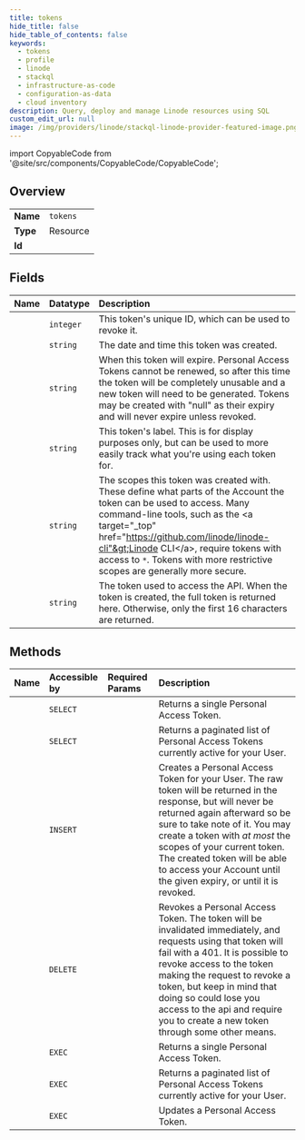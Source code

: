 ```yaml
---
title: tokens
hide_title: false
hide_table_of_contents: false
keywords:
  - tokens
  - profile
  - linode    
  - stackql
  - infrastructure-as-code
  - configuration-as-data
  - cloud inventory
description: Query, deploy and manage Linode resources using SQL
custom_edit_url: null
image: /img/providers/linode/stackql-linode-provider-featured-image.png
---
```


import CopyableCode from '@site/src/components/CopyableCode/CopyableCode';




## Overview
<table><tbody>
<tr><td><b>Name</b></td><td><code>tokens</code></td></tr>
<tr><td><b>Type</b></td><td>Resource</td></tr>
<tr><td><b>Id</b></td><td><CopyableCode code="linode.profile.tokens" /></td></tr>
</tbody></table>

## Fields
| Name | Datatype | Description |
|:-----|:---------|:------------|
| <CopyableCode code="id" /> | `integer` | This token's unique ID, which can be used to revoke it.<br /> |
| <CopyableCode code="created" /> | `string` | The date and time this token was created.<br /> |
| <CopyableCode code="expiry" /> | `string` | When this token will expire.  Personal Access Tokens cannot be renewed, so after this time the token will be completely unusable and a new token will need to be generated.  Tokens may be created with "null" as their expiry and will never expire unless revoked.<br /> |
| <CopyableCode code="label" /> | `string` | This token's label.  This is for display purposes only, but can be used to more easily track what you're using each token for.<br /> |
| <CopyableCode code="scopes" /> | `string` | The scopes this token was created with. These define what parts of the Account the token can be used to access. Many command-line tools, such as the &lt;a target="_top" href="https://github.com/linode/linode-cli"&gt;Linode CLI&lt;/a&gt;, require tokens with access to `*`. Tokens with more restrictive scopes are generally more secure.<br /> |
| <CopyableCode code="token" /> | `string` | The token used to access the API.  When the token is created, the full token is returned here.  Otherwise, only the first 16 characters are returned.<br /> |
## Methods
| Name | Accessible by | Required Params | Description |
|:-----|:--------------|:----------------|:------------|
| <CopyableCode code="getPersonalAccessToken" /> | `SELECT` | <CopyableCode code="tokenId" /> | Returns a single Personal Access Token.<br /> |
| <CopyableCode code="getPersonalAccessTokens" /> | `SELECT` |  | Returns a paginated list of Personal Access Tokens currently active for your User.<br /> |
| <CopyableCode code="createPersonalAccessToken" /> | `INSERT` |  | Creates a Personal Access Token for your User. The raw token will be returned in the response, but will never be returned again afterward so be sure to take note of it. You may create a token with _at most_ the scopes of your current token. The created token will be able to access your Account until the given expiry, or until it is revoked.<br /> |
| <CopyableCode code="deletePersonalAccessToken" /> | `DELETE` | <CopyableCode code="tokenId" /> | Revokes a Personal Access Token. The token will be invalidated immediately, and requests using that token will fail with a 401. It is possible to revoke access to the token making the request to revoke a token, but keep in mind that doing so could lose you access to the api and require you to create a new token through some other means.<br /> |
| <CopyableCode code="_getPersonalAccessToken" /> | `EXEC` | <CopyableCode code="tokenId" /> | Returns a single Personal Access Token.<br /> |
| <CopyableCode code="_getPersonalAccessTokens" /> | `EXEC` |  | Returns a paginated list of Personal Access Tokens currently active for your User.<br /> |
| <CopyableCode code="updatePersonalAccessToken" /> | `EXEC` | <CopyableCode code="tokenId" /> | Updates a Personal Access Token.<br /> |

